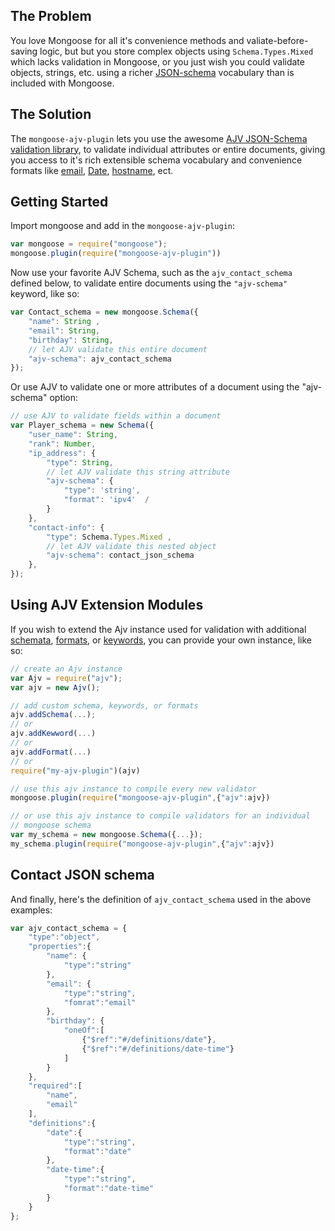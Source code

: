 
## The Problem

You love Mongoose for all it's convenience methods and
valiate-before-saving logic, but but you store complex objects using
`Schema.Types.Mixed` which lacks validation in Mongoose, or you just wish
you could validate objects, strings, etc. using a richer
[JSON-schema](http://json-schema.org/) vocabulary than is included with
Mongoose. 

## The Solution

The `mongoose-ajv-plugin` lets you use the awesome [AJV JSON-Schema
validation library][ajv], to validate individual attributes or entire
documents, giving you access to it's rich extensible schema vocabulary and convenience
formats like [email][formats], [Date][formats], [hostname][formats], ect.

[ajv]: https://github.com/epoberezkin/ajv  "AJV"
[formats]: https://github.com/epoberezkin/ajv#formats  "String Formats"
[validate]: http://mongoosejs.com/docs/api.html#schematype_SchemaType-validate "Validation"

## Getting Started

Import mongoose and add in the `mongoose-ajv-plugin`:

```JavaScript
var mongoose = require("mongoose");
mongoose.plugin(require("mongoose-ajv-plugin"))
```

Now use your favorite AJV Schema, such as the `ajv_contact_schema` defined
below, to validate entire documents using the `"ajv-schema"` keyword, like
so:

```JavaScript
var Contact_schema = new mongoose.Schema({
	"name": String ,
	"email": String,
	"birthday": String, 		
	// let AJV validate this entire document
	"ajv-schema": ajv_contact_schema 
});
```

Or use AJV to validate one or more attributes of a document using the "ajv-schema" option:

```JavaScript
// use AJV to validate fields within a document
var Player_schema = new Schema({
	"user_name": String,
	"rank": Number,
	"ip_address": { 
		"type": String, 
		// let AJV validate this string attribute
		"ajv-schema": { 
			"type": 'string',  
			"format": 'ipv4'  /
		} 
	},
	"contact-info": {
		"type": Schema.Types.Mixed ,
		// let AJV validate this nested object
		"ajv-schema": contact_json_schema 
	},
});
```

## Using AJV Extension Modules

If you wish to extend the Ajv instance used for validation with additional
[schemata](https://github.com/epoberezkin/ajv#addschemaarrayobjectobject-schema--string-key), 
[formats](https://github.com/epoberezkin/ajv#addformatstring-name-stringregexpfunctionobject-format), 
or [keywords](https://github.com/epoberezkin/ajv#api-addkeyword), you can provide your own instance, like so: 

```JavaScript
// create an Ajv instance
var Ajv = require("ajv");
var ajv = new Ajv();

// add custom schema, keywords, or formats
ajv.addSchema(...);
// or 
ajv.addKewword(...)
// or 
ajv.addFormat(...)
// or 
require("my-ajv-plugin")(ajv)

// use this ajv instance to compile every new validator
mongoose.plugin(require("mongoose-ajv-plugin",{"ajv":ajv})

// or use this ajv instance to compile validators for an individual
// mongoose schema
var my_schema = new mongoose.Schema({...});
my_schema.plugin(require("mongoose-ajv-plugin",{"ajv":ajv})
```

## Contact JSON schema

And finally, here's the definition of `ajv_contact_schema` used in the
above examples:

```JavaScript
var ajv_contact_schema = {
	"type":"object",
	"properties":{
	   	"name": {
			"type":"string"
		},
	   	"email": {
			"type":"string",
			"fomrat":"email"
		},
	   	"birthday": {
			"oneOf":[
				{"$ref":"#/definitions/date"},
				{"$ref":"#/definitions/date-time"}
			]
		}
	},
	"required":[
		"name",
		"email"
	],
	"definitions":{
		"date":{
			"type":"string",
			"format":"date"
		},
		"date-time":{
			"type":"string",
			"format":"date-time"
		}
	}
};
```
